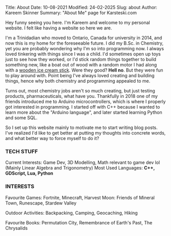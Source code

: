 Title: About
Date: 10-08-2021
Modified: 24-02-2025
Slug: about
Author: Kareem Skinner
Summary: "About Me" page for Karsteski.com

Hey funny seeing you here. I'm Kareem and welcome to my personal website. I felt like having a website so here we are.

I'm a Trinidadian who moved to Ontario, Canada for university in 2014, and now this is my home for the foreseeable future. I did my B.Sc. in Chemistry, yet you are probably wondering why I'm so into programming now. I always loved tinkering with things since I was a child. I'd sometimes open up toys just to see how they worked, or I'd stick random things together to build something new, like a boat out of wood with a random motor I had along with a [wooden ice cream stick]({about.md}/../../images/about/ice-cream-sticks.jpg). Were they good? **Hell no**. But they were fun to play around with. Point being I've always loved creating and building things, hence why both chemistry and programming appealed to me.

Turns out, most chemistry jobs aren't so much creating, but just testing products, pharmaceuticals, what have you. Thankfully in 2018 one of my friends introduced me to Arduino microcontrollers, which is where I properly got interested in programming. I started off with C++ because I wanted to learn more about the "Arduino language", and later started learning Python and some SQL.

So I set up this website mainly to motivate me to start writing blog posts. I've realized I'd like to get better at putting my thoughts into concrete words, and what better way to force myself to do it?

### **TECH STUFF**

Current Interests: Game Dev, 3D Modelling, Math relevant to game dev lol (Mainly Linear Algebra and Trigonometry)
Most Used Languages: **C++, GDScript, Lua, Python**

### **INTERESTS**

Favourite Games: Fortnite, Minecraft, Harvest Moon: Friends of Mineral Town, Runescape, Stardew Valley

Outdoor Activities: Backpacking, Camping, Geocaching, Hiking

Favourite Books: Permutation City, Remembrance of Earth's Past, The Chrysalids

